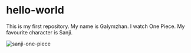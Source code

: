 # hello-world
This is my first repository.
My name is Galymzhan. I watch One Piece. My favourite character is Sanji.

![sanji-one-piece](https://user-images.githubusercontent.com/122587918/212268379-e0bc2643-7b97-412d-a3cd-ca8606a968ba.gif)
